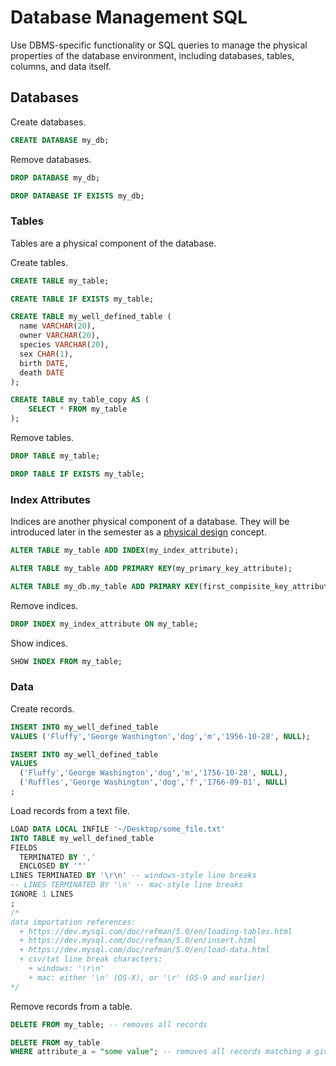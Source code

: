 # Database Management SQL

Use DBMS-specific functionality or SQL queries to manage the physical properties of the database environment, including databases, tables, columns, and data itself.

## Databases

Create databases.

```` sql
CREATE DATABASE my_db;
````

Remove databases.

```` sql
DROP DATABASE my_db;
````

```` sql
DROP DATABASE IF EXISTS my_db;
````

### Tables

Tables are a physical component of the database.

Create tables.

```` sql
CREATE TABLE my_table;
````

```` sql
CREATE TABLE IF EXISTS my_table;
````

```` sql
CREATE TABLE my_well_defined_table (
  name VARCHAR(20),
  owner VARCHAR(20),
  species VARCHAR(20),
  sex CHAR(1),
  birth DATE,
  death DATE
);
````

```` sql
CREATE TABLE my_table_copy AS (
    SELECT * FROM my_table
);
````

Remove tables.

```` sql
DROP TABLE my_table;
````

```` sql
DROP TABLE IF EXISTS my_table;
````

### Index Attributes

Indices are another physical component of a database.
 They will be introduced later in the semester
   as a [physical design](/notes/database-design/physical-design.md) concept.

```` sql
ALTER TABLE my_table ADD INDEX(my_index_attribute);
````

```` sql
ALTER TABLE my_table ADD PRIMARY KEY(my_primary_key_attribute);
````

```` sql
ALTER TABLE my_db.my_table ADD PRIMARY KEY(first_compisite_key_attribute, second_compisite_key_attribute, another_compisite_key_attribute);
````

Remove indices.

```` sql
DROP INDEX my_index_attribute ON my_table;
````

Show indices.

```` sql
SHOW INDEX FROM my_table;
````

### Data

Create records.

```` sql
INSERT INTO my_well_defined_table
VALUES ('Fluffy','George Washington','dog','m','1956-10-28', NULL);
````

```` sql
INSERT INTO my_well_defined_table
VALUES
  ('Fluffy','George Washington','dog','m','1756-10-28', NULL),
  ('Ruffles','George Washington','dog','f','1766-09-01', NULL)
;
````

Load records from a text file.

```` sql
LOAD DATA LOCAL INFILE '~/Desktop/some_file.txt'
INTO TABLE my_well_defined_table
FIELDS
  TERMINATED BY ','
  ENCLOSED BY '"'
LINES TERMINATED BY '\r\n' -- windows-style line breaks
-- LINES TERMINATED BY '\n' -- mac-style line breaks
IGNORE 1 LINES
;
/*
data importation references:
  + https://dev.mysql.com/doc/refman/5.0/en/loading-tables.html
  + https://dev.mysql.com/doc/refman/5.0/en/insert.html
  + https://dev.mysql.com/doc/refman/5.0/en/load-data.html
  + csv/txt line break characters:
    + windows: '\r\n'
    + mac: either '\n' (OS-X), or '\r' (OS-9 and earlier)
*/
````

Remove records from a table.

```` sql
DELETE FROM my_table; -- removes all records
````

```` sql
DELETE FROM my_table
WHERE attribute_a = "some value"; -- removes all records matching a given condition (see data analysis lecture notes for more info on the where clause...)
````
